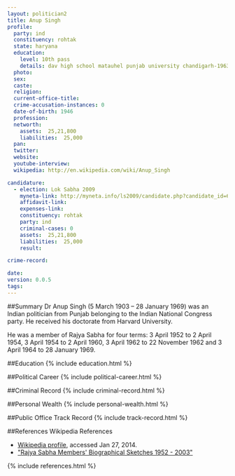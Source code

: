 ```yaml
---
layout: politician2
title: Anup Singh
profile: 
  party: ind
  constituency: rohtak
  state: haryana
  education: 
    level: 10th pass
    details: dav high school matauhel punjab university chandigarh-1963
  photo: 
  sex: 
  caste: 
  religion: 
  current-office-title: 
  crime-accusation-instances: 0
  date-of-birth: 1946
  profession: 
  networth: 
    assets:  25,21,800
    liabilities:  25,000
  pan: 
  twitter: 
  website: 
  youtube-interview: 
  wikipedia: http://en.wikipedia.com/wiki/Anup_Singh

candidature: 
  - election: Lok Sabha 2009
    myneta-link: http://myneta.info/ls2009/candidate.php?candidate_id=6636
    affidavit-link: 
    expenses-link: 
    constituency: rohtak 
    party: ind
    criminal-cases: 0
    assets:  25,21,800
    liabilities:  25,000
    result:  

crime-record: 

date: 
version: 0.0.5
tags: 
---
```

##Summary
Dr Anup Singh (5 March 1903 – 28 January 1969) was an Indian politician from Punjab belonging to the Indian National Congress party. He received his doctorate from Harvard University.

He was a member of Rajya Sabha for four terms: 3 April 1952 to 2 April 1954, 3 April 1954 to 2 April 1960, 3 April 1962 to 22 November 1962 and 3 April 1964 to 28 January 1969.


##Education
{% include education.html %}


##Political Career
{% include political-career.html %}


##Criminal Record
{% include criminal-record.html %}


##Personal Wealth
{% include personal-wealth.html %}


##Public Office Track Record
{% include track-record.html %}


##References
Wikipedia References
- [Wikipedia profile]({{page.profile.wikipedia}}), accessed Jan 27, 2014.
- ["Rajya Sabha Members' Biographical Sketches 1952 - 2003"][wiki1]

[wiki1]: http://rajyasabha.nic.in/rsnew/pre_member/1952_2003/s.pdf


{% include references.html %}